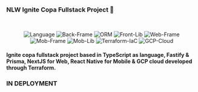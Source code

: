 ### NLW Ignite Copa Fullstack Project 👋
<br/>
<p align="center">

  <img alt="Language" src="https://img.shields.io/badge/Lang-TypeScript-blue" />

  <img alt="Back-Frame" src="https://img.shields.io/badge/Back--Frame-Fastify-black"/>

  <img alt="ORM" src="https://img.shields.io/badge/ORM-Prisma-4c51bf" />

  <img alt="Front-Lib" src="https://img.shields.io/badge/Front--Lib-React-61dafb" />

  <img alt="Web-Frame" src="https://img.shields.io/badge/Web--Frame-NestJS-black" />

  <img alt="Mob-Frame" src="https://img.shields.io/badge/Mob--Frame-React--Native-61dafb" />

  <img alt="Mob-Lib" src="https://img.shields.io/badge/Mob--Lib-Native--Base-50bfc3" />

  <img alt="Terraform-IaC" src="https://img.shields.io/badge/IaC-Terraform-blue" />

  <img alt="GCP-Cloud" src="https://img.shields.io/badge/Cloud-GCP-9cf" />

</p>

#### Ignite copa fullstack project based in TypeScript as language, Fastify & Prisma, NextJS for Web, React Native for Mobile & GCP cloud developed through Terraform.

### IN DEPLOYMENT
